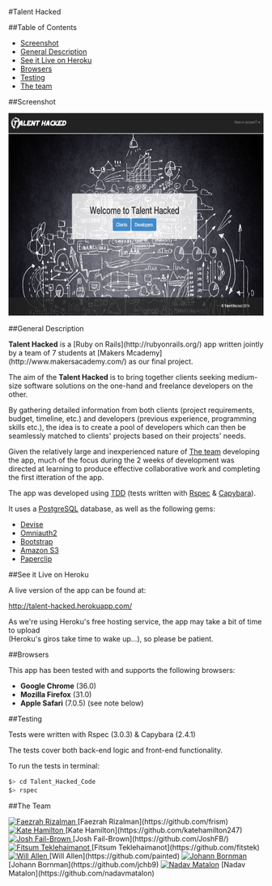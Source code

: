 #Talent Hacked

##Table of Contents

* [Screenshot](#screenshot)
* [General Description](#general-description)
* [See it Live on Heroku](#see-it-live-on-heroku)
* [Browsers](#browsers)
* [Testing](#testing)
* [The team](#the-team)


##Screenshot

<a href="https://raw.githubusercontent.com/nadavmatalon/Talent_Hacked_Code/master/app/assets/images/talent_hacked_screenshot.png">
	<img src="app/assets/images/talent_hacked_screenshot.png" width="690px" height="400px" />
</a>


##General Description

<p><strong>Talent Hacked</strong> is a [Ruby on Rails](http://rubyonrails.org/) 
app written jointly by a team of 7 students at 
[Makers Mcademy](http://www.makersacademy.com/) 
as our final project.

The aim of the __Talent Hacked__ is to bring together clients seeking medium-size 
software solutions on the one-hand and freelance developers on the other.

By gathering detailed information from both clients (project requirements, budget, 
timeline, etc.) and developers (previous experience, programming skills etc.), the
idea is to create a pool of developers which can then be seamlessly matched to 
clients' projects based on their projects' needs.

Given the relatively large and inexperienced nature of [The team](#the-team) 
developing the app, much of the focus during the 2 weeks of development
was directed at learning to produce effective collaborative work and completing 
the first itteration of the app.

The app was developed using [TDD](http://en.wikipedia.org/wiki/Test-driven_development) 
(tests written with [Rspec](http://rspec.info/) &amp; 
[Capybara](https://github.com/jnicklas/capybara)). 

It uses a [PostgreSQL](http://www.postgresql.org/) database, as well as the 
following gems: 

* [Devise](https://github.com/plataformatec/devise)
* [Omniauth2](https://github.com/intridea/omniauth-oauth2)
* [Bootstrap](http://getbootstrap.com/)
* [Amazon S3](http://aws.amazon.com/s3/)
* [Paperclip](https://github.com/thoughtbot/paperclip)


##See it Live on Heroku

A live version of the app can be found at:

http://talent-hacked.herokuapp.com/

As we're using Heroku's free hosting service, the app may take a bit of time to upload<br/>
(Heroku's giros take time to wake up...), so please be patient.


##Browsers

 This app has been tested with and supports the following browsers:

* __Google Chrome__ (36.0)
* __Mozilla Firefox__ (31.0)
* __Apple Safari__ (7.0.5) (see note below)


##Testing

Tests were written with Rspec (3.0.3) &amp; Capybara (2.4.1)

The tests cover both back-end logic and front-end functionality.

To run the tests in terminal: 

```bash
$> cd Talent_Hacked_Code
$> rspec
```

##The Team

<a href= "https://github.com/frism">
	<img alt="Faezrah Rizalman" data-user="6030997" height="20" src="https://avatars3.githubusercontent.com/u/6030997?v=2&amp;s=40" width="20">
</a>
[Faezrah Rizalman](https://github.com/frism)

<a href= "https://github.com/katehamilton247">
	<img alt="Kate Hamilton" data-user="7556227" height="20" src="https://avatars3.githubusercontent.com/u/7556227?v=2&amp;s=40" width="20">
</a>
[Kate Hamilton](https://github.com/katehamilton247)

<a href= "https://github.com/JoshFB/">
		<img alt="Josh Fail-Brown" data-user="7129117" height="20" src="https://avatars3.githubusercontent.com/u/7129117?v=2&amp;s=40" width="20">
	</a>
[Josh Fail-Brown](https://github.com/JoshFB/)

<a href= "https://github.com/fitstek">
		<img alt="Fitsum Teklehaimanot" data-user="7556221" height="20" src="https://avatars3.githubusercontent.com/u/7556221?v=2&amp;s=40" width="20">
	</a>
[Fitsum Teklehaimanot](https://github.com/fitstek)

<a href= "https://github.com/painted">
		<img alt="Will Allen" data-user="7057258" height="20" src="https://avatars3.githubusercontent.com/u/7057258?v=2&amp;s=40" width="20">
	</a>
[Will Allen](https://github.com/painted)

<a href= "https://github.com/jchb9">
	<img alt="Johann Bornman" data-user="7556226" height="20" src="https://avatars3.githubusercontent.com/u/7556226?v=2&amp;s=40" width="20">
<a>
[Johann Bornman](https://github.com/jchb9)

<a href= "https://github.com/nadavmatalon">
<img alt="Nadav Matalon" data-user="7556253" height="20" src="https://avatars3.githubusercontent.com/u/7556253?v=2&amp;s=40" width="20"></a>
[Nadav Matalon](https://github.com/nadavmatalon)

